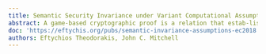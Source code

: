 ```yaml
---
title: Semantic Security Invariance under Variant Computational Assumptions
abstract: A game-based cryptographic proof is a relation that estab-lishes equivalence between probabilistic sequences of actions by real andideal world players. The author of a proof selects ahardness assumptionsystemfor their proof upon which to base their subsequent statements. Inthis paper, we prove the existence of proof-invariant transformations forvarying hardness assumptions. We show that for two systems satisfyingcertain algebraic properties any proof in one system has an equivalentvalid proof in the other. This validates Kurosawa’s remark about theexistence of proof similarities.Our result implies a correspondence between the Learning With Errors(LWE)  problems  and  both  the  Elliptic  Curve  Discrete  Log  problem(ECDLP) and the Discrete Logarithm (DLOG) problem. To illustrate thisresult, we provide a series of example transformations in the appendix. The concrete result of this paper is a prototype proof translation tool.
doc: 'https://eftychis.org/pubs/semantic-invariance-assumptions-ec2018.pdf'
authors: Eftychios Theodorakis, John C. Mitchell
---
```

